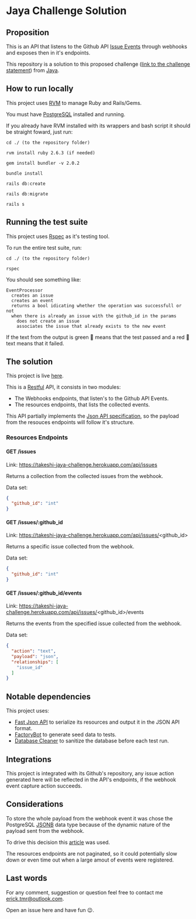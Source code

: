 # Jaya Challenge Solution

## Proposition

This is an API that listens to the Github API [Issue Events](https://developer.github.com/v3/activity/events/types/#issuesevent "Github API's documentation") through webhooks and exposes then in it's endpoints.

This repository is a solution to this proposed challenge ([link to the challenge statement](https://takeshi-jaya-challenge.herokuapp.com/developer-test-v2.1.pdf "Repository problem statement")) from [Jaya](https://jaya.tech/ "Jaya's Homepage").

## How to run locally

This project uses [RVM](https://rvm.io/ "RVM's Homepage") to manage Ruby and Rails/Gems.

You must have [PostgreSQL](https://www.postgresql.org/ "PostgreSQL's Homepage") installed and running.

If you already have RVM installed with its wrappers and bash script it should be straight foward, just run:

```
cd ./ (to the repository folder)

rvm install ruby 2.6.3 (if needed)

gem install bundler -v 2.0.2

bundle install

rails db:create

rails db:migrate

rails s
```

## Running the test suite

This project uses [Rspec](https://rspec.info/ "Rspec's Homepage") as it's testing tool.

To run the entire test suite, run:

```
cd ./ (to the repository folder)

rspec
```

You should see something like:

```
EventProcessor
  creates an issue
  creates an event
  returns a bool idicating whether the operation was successfull or not
  when there is already an issue with the github_id in the params
    does not create an issue
    associates the issue that already exists to the new event
```

If the text from the output is green :green_heart: means that the test passed and a red :red_circle: text means that it failed.

## The solution

This project is live [here](https://takeshi-jaya-challenge.herokuapp.com/ "Repository Heroku link").

This is a [Restful](https://restfulapi.net/ "Restful API explanation") API, it consists in two modules:

* The Webhooks endpoints, that listen's to the Github API Events.
* The resources endpoints, that lists the collected events.

This API partially implements the [Json API specification](https://jsonapi.org/ "Json API's Homepage"), so the payload from the resouces endpoints will follow it's structure.

### Resources Endpoints

#### GET /issues

Link: https://takeshi-jaya-challenge.herokuapp.com/api/issues

Returns a collection from the collected issues from the webhook.

Data set:
```json
{
  "github_id": "int"
}
```

#### GET /issues/:github_id

Link: https://takeshi-jaya-challenge.herokuapp.com/api/issues/<github_id>

Returns a specific issue collected from the webhook.

Data set:
```json
{
  "github_id": "int"
}
```

#### GET /issues/:github_id/events

Link: https://takeshi-jaya-challenge.herokuapp.com/api/issues/<github_id>/events

Returns the events from the specified issue collected from the webhook.

Data set:
```json
{
  "action": "text",
  "payload": "json",
  "relationships": [
    "issue_id"
  ]
}
```

## Notable dependencies

This project uses:

* [Fast Json API](https://github.com/Netflix/fast_jsonapi "Fast Json API's Homepage") to serialize its resources and output it in the JSON API format.
* [FactoryBot](https://github.com/thoughtbot/factory_bot "FactoryBot's Homepage") to generate seed data to tests.
* [Database Cleaner](https://github.com/DatabaseCleaner/database_cleaner "Database Cleaner's Homepage") to sanitize the database before each test run.

## Integrations

This project is integrated with its Github's repository, any issue action generated here will be reflected in the API's endpoints, if the webhook event capture action succeeds.

## Considerations

To store the whole payload from the webhook event it was chose the PostgreSQL [JSONB](https://www.postgresql.org/docs/current/datatype-json.html "PostgreSQL JSONB data type explanation") data type because of the dynamic nature of the payload sent from the webhook.

To drive this decision this [article](https://www.citusdata.com/blog/2016/07/14/choosing-nosql-hstore-json-jsonb/ "JSON vs JSONB article") was used.

The resources endpoints are not paginated, so it could potentially slow down or even time out when a large amout of events were registered.

## Last words

For any comment, suggestion or question feel free to contact me erick.tmr@outlook.com.

Open an issue here and have fun :wink:.
